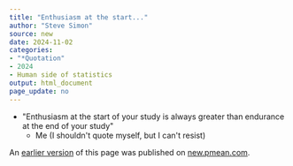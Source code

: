 ```yaml
---
title: "Enthusiasm at the start..."
author: "Steve Simon"
source: new
date: 2024-11-02
categories: 
- "*Quotation"
- 2024
- Human side of statistics
output: html_document
page_update: no
---
```


-   "Enthusiasm at the start of your study is always greater than endurance at the end of your study"
    -   Me (I shouldn't quote myself, but I can't resist)

An [earlier version][sim2] of this page was published on [new.pmean.com][sim1].

[sim1]: http://new.pmean.com
[sim2]: http://new.pmean.com/enthusiasm-at-the-start/
